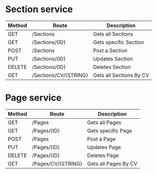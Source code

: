 # Section service

| Method | Route          | Description           |
| -------|----------------| ----------------------|
| GET    | /Sections      | Gets all Sections     |
| GET    | /Sections/{ID} | Gets specific Section |
| POST   | /Sections      | Post a Section        |
| PUT    | /Sections/{ID} | Updates Section       |
| DELETE | /Sections/{ID} | Deletes Section       |
| GET | /Sections/CV/{STRING} | Gets all Sections By CV      |

# Page service

| Method | Route       | Description        |
| -------|-------------| -------------------|
| GET    | /Pages      | Gets all Pages     |
| GET    | /Pages/{ID} | Gets specific Page |
| POST   | /Pages      | Post a Page        |
| PUT    | /Pages/{ID} | Updates Page       |
| DELETE | /Pages/{ID} | Deletes Page       |
| GET | /Pages/CV/{STRING} | Gets all Pages By CV      |
